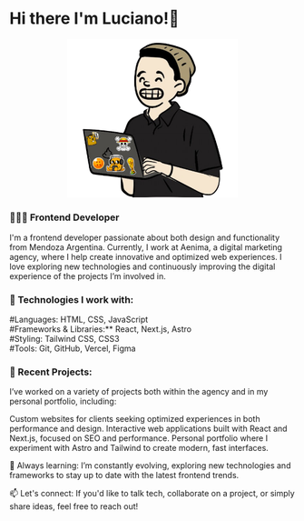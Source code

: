 <h1>Hi there I'm Luciano!👋</h1> 

<p align="center">
<img src="https://raw.githubusercontent.com/LuchoNapo/LuchoNapo/1a4413b7df98655a75161c48c330bd672c383e30/pepp%20editado.png" alt="Banner" width="300"/>
</p>



<h3>👨🏻‍💻 Frontend Developer</h3> 
I'm a frontend developer passionate about both design and functionality from Mendoza Argentina. Currently, I work at Aenima, a digital marketing agency, where I help create innovative and optimized web experiences. I love exploring new technologies and continuously improving the digital experience of the projects I’m involved in.


<h3>🔧 Technologies I work with:</h3> 
#Languages: HTML, CSS, JavaScript <br>
#Frameworks & Libraries:** React, Next.js, Astro <br>
#Styling: Tailwind CSS, CSS3 <br>
#Tools: Git, GitHub, Vercel, Figma<br>
<h3>🚀 Recent Projects:</h3>
I’ve worked on a variety of projects both within the agency and in my personal portfolio, including:

Custom websites for clients seeking optimized experiences in both performance and design.
Interactive web applications built with React and Next.js, focused on SEO and performance.
Personal portfolio where I experiment with Astro and Tailwind to create modern, fast interfaces.

🌱 Always learning:
I’m constantly evolving, exploring new technologies and frameworks to stay up to date with the latest frontend trends.

📫 Let's connect:
If you'd like to talk tech, collaborate on a project, or simply share ideas, feel free to reach out!
